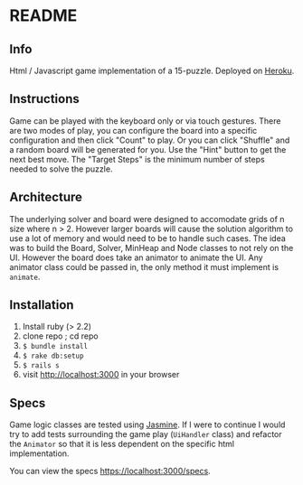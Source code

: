 # README

## Info

Html / Javascript game implementation of a 15-puzzle. Deployed on [Heroku](https://fifteen-puz.herokuapp.com).

## Instructions

Game can be played with the keyboard only or via touch gestures. There are two modes of play, you can configure the board into a specific configuration and then click "Count" to play. Or you can click "Shuffle" and a random board will be generated for you. Use the "Hint" button to get the next best move. The "Target Steps" is the minimum number of steps needed to solve the puzzle.

## Architecture

The underlying solver and board were designed to accomodate grids of n size where n > 2. However larger boards will cause the solution algorithm to use a lot of memory and would need to be to handle such cases. The idea was to build the Board, Solver, MinHeap and Node classes to not rely on the UI. However the board does take an animator to animate the UI. Any animator class could be passed in, the only method it must implement is `animate`.

## Installation

1. Install ruby (> 2.2)
2. clone repo ; cd repo
3. `$ bundle install`
4. `$ rake db:setup`
5. `$ rails s`
6. visit [http://localhost:3000]() in your browser 

## Specs

Game logic classes are tested using [Jasmine](https://jasmine.github.io/2.5/introduction). If I were to continue I would try to add tests surrounding the game play (`UiHandler` class) and refactor the `Animator` so that it is less dependent on the specific html implementation. 

You can view the specs [https://localhost:3000/specs]().
